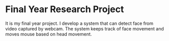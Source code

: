 # Final Year Research Project

It is my final year project. I develop a system that can detect face from video captured by webcam. The system keeps track of face movement and moves mouse based on head movement. 
